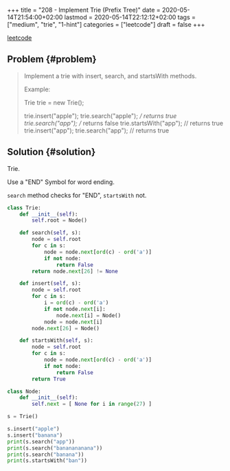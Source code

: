 +++
title = "208 - Implement Trie (Prefix Tree)"
date = 2020-05-14T21:54:00+02:00
lastmod = 2020-05-14T22:12:12+02:00
tags = ["medium", "trie", "1-hint"]
categories = ["leetcode"]
draft = false
+++

[leetcode](https://leetcode.com/problems/implement-trie-prefix-tree/)


## Problem {#problem}

> Implement a trie with insert, search, and startsWith methods.
>
> Example:
>
> Trie trie = new Trie();
>
> trie.insert("apple");
> trie.search("apple");   _/ returns true
> trie.search("app");     /_ returns false
> trie.startsWith("app"); // returns true
> trie.insert("app");
> trie.search("app");     // returns true


## Solution {#solution}

Trie.

Use a "END" Symbol for word ending.

`search` method checks for "END", `startsWith` not.

```python
class Trie:
    def __init__(self):
        self.root = Node()

    def search(self, s):
        node = self.root
        for c in s:
            node = node.next[ord(c) - ord('a')]
            if not node:
                return False
        return node.next[26] != None

    def insert(self, s):
        node = self.root
        for c in s:
            i = ord(c) - ord('a')
            if not node.next[i]:
                node.next[i] = Node()
            node = node.next[i]
        node.next[26] = Node()

    def startsWith(self, s):
        node = self.root
        for c in s:
            node = node.next[ord(c) - ord('a')]
            if not node:
                return False
        return True

class Node:
    def __init__(self):
        self.next = [ None for i in range(27) ]

s = Trie()

s.insert("apple")
s.insert("banana")
print(s.search("app"))
print(s.search("bananananana"))
print(s.search("banana"))
print(s.startsWith("ban"))
```
